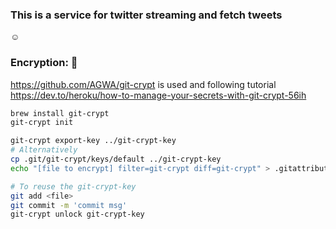 
### This is a service for twitter streaming and fetch tweets
:relaxed:
### Encryption: :closed_lock_with_key:
https://github.com/AGWA/git-crypt is used and following tutorial 
https://dev.to/heroku/how-to-manage-your-secrets-with-git-crypt-56ih
```sh
brew install git-crypt
git-crypt init

git-crypt export-key ../git-crypt-key
# Alternatively
cp .git/git-crypt/keys/default ../git-crypt-key
echo "[file to encrypt] filter=git-crypt diff=git-crypt" > .gitattribute

# To reuse the git-crypt-key
git add <file>
git commit -m 'commit msg'
git-crypt unlock git-crypt-key

```
